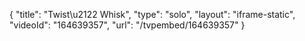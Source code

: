 {
    "title": "Twist\u2122 Whisk",
    "type": "solo",
    "layout": "iframe-static",
    "videoId": "164639357",
    "url": "\/tvpembed\/164639357"
}